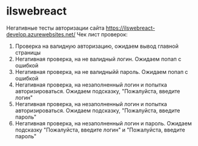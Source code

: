 # ilswebreact
Негативные тесты авторизации сайта https://ilswebreact-develop.azurewebsites.net/
Чек лист проверок:
1) Проверка на валидную авторизацию, ожидаем вывод главной страницы
2) Негативная проверка, на не валидный логин. Ожидаем попап с ошибкой
3) Негативная проверка, на не валидныйй пароль. Ожидаем попап с ошибкой
4) Негативная проверка, на незаполненный логин и попытка авторизироваться. Ожидаем подсказку, "Пожалуйста, введите логин"
5) Негативная проверка, на незаполненный логин и попытка авторизироваться. Ожидаем подсказку, "Пожалуйста, введите пароль"
5) Негативная проверка, на незаполненный логин и пароль. Ожидаем подсказку "Пожалуйста, введите логин" и "Пожалуйста, введите пароль"
